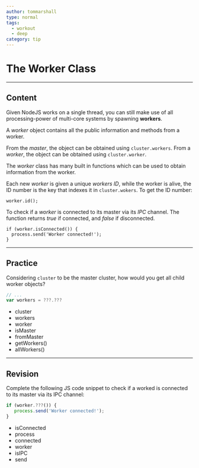 ```yaml
---
author: tommarshall
type: normal
tags:
  - workout
  - deep
category: tip
---
```


# The Worker Class


---

## Content

Given NodeJS works on a single thread, you can still make use of all processing-power of multi-core systems by spawning **workers**.

A *worker* object contains all the public information and methods from a worker.

From the *master*, the object can be obtained using `cluster.workers`. From a *worker*, the object can be obtained using `cluster.worker`.

The *worker* class has many built in functions which can be used to obtain information from the worker.

Each new *worker* is given a unique *workers* *ID*, while the worker is alive, the ID number is the key that indexes it in `cluster.wokers`. To get the ID number:

```plain-text
worker.id();
```

To check if a *worker* is connected to its master via its *IPC* channel. The function returns *true* if connected, and *false* if disconnected.

```plain-text
if (worker.isConnected()) {
  process.send('Worker connected!');
}
```


---

## Practice

Considering `cluster` to be the master cluster, how would you get all child worker objects?

```javascript
// ...
var workers = ???.???
```

- cluster
- workers
- worker
- isMaster
- fromMaster
- getWorkers()
- allWorkers()


---

## Revision

Complete the following JS code snippet to check if a worked is connected to its master via its IPC channel:

```javascript
if (worker.???()) {
   process.send('Worker connected!');
}
```

- isConnected
- process
- connected
- worker
- isIPC
- send

